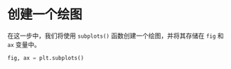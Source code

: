 # 创建一个绘图

在这一步中，我们将使用 `subplots()` 函数创建一个绘图，并将其存储在 `fig` 和 `ax` 变量中。

```python
fig, ax = plt.subplots()
```
